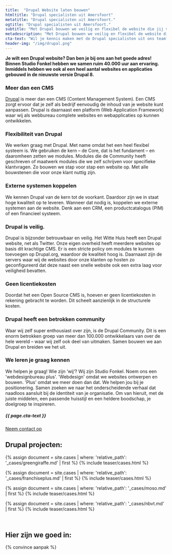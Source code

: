 ```yaml
---
title:  "Drupal Website laten bouwen"
htmltitle: "Drupal specialisten uit Amersfoort"
metatitle: "Drupal specialisten uit Amersfoort."
ogtitle: "Drupal specialisten uit Amersfoort."
subtitle: "Met Drupal bouwen we veilig en flexibel de website die jij voor ogen hebt"
metadescription: "Met Drupal bouwen we veilig en flexibel de website die jij voor ogen hebt. Binnen ons team hebben we samen ruim 40.000 uur aan ervaring."
cta-text: "Wil je kennis maken met de Drupal specialisten uit ons team?"
header-img: "/img/drupal.png"
---
```

__Je wilt een Drupal website? Dan ben je bij ons aan het goede adres! Binnen Studio Fonkel hebben we samen ruim 40.000 uur aan ervaring. Inmiddels hebben we ook al een heel aantal websites en applicaties gebouwd in de nieuwste versie Drupal 8.__

### Meer dan een CMS
<a href="https://drupal.org" target="_blank">Drupal</a> is meer dan een CMS (Content Management System). Een CMS zorgt ervoor dat je zelf als bedrijf eenvoudig de inhoud van je website kunt aanpassen. Drupal is daarnaast een platform (Web Application Framework) waar wij als webbureau complete websites en webapplicaties op kunnen ontwikkelen.

### Flexibiliteit van Drupal

We werken graag met Drupal. Met name omdat het een heel flexibel systeem is. We gebruiken de kern – de Core, dat is het fundament – en daaromheen zetten we modules. Modules die de Community heeft geschreven of maatwerk modules die we zelf schrijven voor specifieke klantvragen. Zo bouwen we stap voor stap een website op. Met alle bouwstenen die voor onze klant nuttig zijn.

### Externe systemen koppelen

We kennen Drupal van de kern tot de voorkant. Daardoor zijn we in staat hoge kwaliteit op te leveren. Wanneer dat nodig is, koppelen we externe systemen aan de website. Denk aan een CRM, een productcatalogus (PIM) of een financieel systeem.

### Drupal is veilig.

Drupal is bijzonder betrouwbaar en veilig. Het Witte Huis heeft een Drupal website, net als Twitter. Onze eigen overheid heeft meerdere websites op basis dit krachtige CMS. Er is een stricte policy om modules te kunnen toevoegen op Drupal.org, waardoor de kwaliteit hoog is.
Daarnaast zijn de servers waar wij de websites door onze klanten op hosten zo geconfigureerd dat deze naast een snelle website ook een extra laag voor veiligheid bevatten.

### Geen licentiekosten
Doordat het een Open Source CMS is, hoeven er geen licentiekosten in rekening gebracht te worden. Dit scheelt aanzienlijk in de structurele kosten.

### Drupal heeft een betrokken community
Waar wij zelf super enthousiast over zijn, is de Drupal Community. Dit is een enorm betrokken groep van meer dan 100.000 ontwikkelaars van over de hele wereld – waar wij zelf ook deel van uitmaken. Samen bouwen we aan Drupal en breiden we het uit.  

### We leren je graag kennen
We helpen je graag! Wie zijn ‘wij’? Wij zijn Studio Fonkel. Noem ons een 'webdesignbureau plus'. 'Webdesign' omdat we websites ontwerpen en bouwen. 'Plus' omdat we meer doen dan dat. We helpen jou bij je positionering. Samen zoeken we naar het onderscheidende verhaal dat naadloos aansluit bij de identiteit van je organisatie. Om van hieruit, met de juiste middelen, een passende huisstijl en een heldere boodschap, je doelgroep te inspireren.

<div class="call-to-action">
  <h5 class="cta-text">{{ page.cta-text }}</h5>
  <div class="number"><a href="/contact">Neem contact op</a></div>
</div>

## Drupal projecten:

<div class="cases-overview">
	{% assign document = site.cases | where: 'relative_path': '_cases/greengiraffe.md' | first %}
  {% include teaser/cases.html %}

  {% assign document = site.cases | where: 'relative_path': '_cases/franchiseplus.md' | first %}
  {% include teaser/cases.html %}

  {% assign document = site.cases | where: 'relative_path': '_cases/moso.md' | first %}
  {% include teaser/cases.html %}

  {% assign document = site.cases | where: 'relative_path': '_cases/nbvt.md' | first %}
  {% include teaser/cases.html %}
</div>
<br/>

## Hier zijn we goed in:

{% convince aanpak %}
